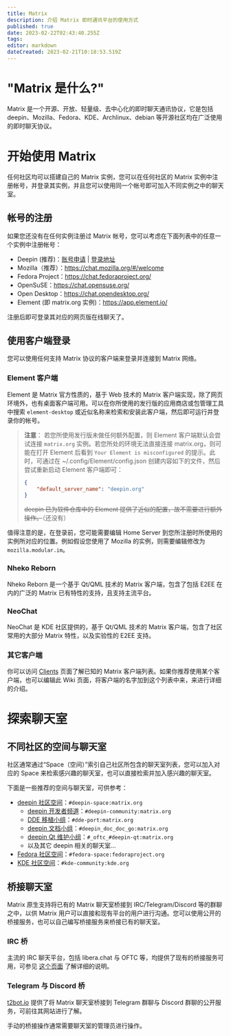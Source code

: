 ```yaml
---
title: Matrix
description: 介绍 Matrix 即时通讯平台的使用方式
published: true
date: 2023-02-22T02:43:40.255Z
tags: 
editor: markdown
dateCreated: 2023-02-21T10:18:53.519Z
---
```


# "Matrix 是什么?"

Matrix 是一个开源、开放、轻量级、去中心化的即时聊天通讯协议，它是包括 deepin、Mozilla、Fedora、KDE、Archlinux、debian 等开源社区均在广泛使用的即时聊天协议。

# 开始使用 Matrix

任何社区均可以搭建自己的 Matrix 实例，您可以在任何社区的 Matrix 实例中注册帐号，并登录其实例，并且您可以使用同一个帐号即可加入不同实例之中的聊天室。

## 帐号的注册

如果您还没有在任何实例注册过 Matrix 帐号，您可以考虑在下面列表中的任意一个实例中注册帐号：

- Deepin (推荐)：[账号申请](https://cooperation.uniontech.com/public/form/41b23e5518074c1b958d11e5c8d2d54e) | [登录地址](https://chat.getdeepin.org)
- Mozilla（推荐）：https://chat.mozilla.org/#/welcome
- Fedora Project：https://chat.fedoraproject.org/
- OpenSuSE：https://chat.opensuse.org/
- Open Desktop：https://chat.opendesktop.org/
- Element (即 matrix.org 实例)：https://app.element.io/

注册后即可登录其对应的网页版在线聊天了。

## 使用客户端登录

您可以使用任何支持 Matrix 协议的客户端来登录并连接到 Matrix 网络。

### Element 客户端

Element 是 Matrix 官方性质的，基于 Web 技术的 Matrix 客户端实现，除了网页环境外，也有桌面客户端可用。可以在你所使用的发行版的应用商店或包管理工具中搜索 `element-desktop` 或近似名称来检索和安装此客户端，然后即可运行并登录你的帐号。

> **注意**：
> 若您所使用发行版未做任何额外配置，则 Element 客户端默认会尝试连接 `matrix.org` 实例。若您所处的环境无法直接连接 matrix.org，则可能在打开 Element 后看到 `Your Element is misconfigured` 的提示。此时，可通过在 ~/.config/Element/config.json 创建内容如下的文件，然后尝试重新启动 Element 客户端即可：
> ```json
> {
>     "default_server_name": "deepin.org"
> }
> ```
> ~~deepin 已为软件仓库中的 Element 提供了近似的配置，故不需要进行额外操作。~~（还没有）

值得注意的是，在登录前，您可能需要编辑 Home Server 到您所注册时所使用的实例所对应的位置。例如假设您使用了 Mozilla 的实例，则需要编辑修改为 `mozilla.modular.im`。

### Nheko Reborn

Nheko Reborn 是一个基于 Qt/QML 技术的 Matrix 客户端，包含了包括 E2EE 在内的广泛的 Matrix 已有特性的支持，且支持主流平台。

### NeoChat

NeoChat 是 KDE 社区提供的，基于 Qt/QML 技术的 Matrix 客户端，包含了社区常用的大部分 Matrix 特性，以及实验性的 E2EE 支持。

### 其它客户端

你可以访问 [Clients](https://matrix.org/clients/) 页面了解已知的 Matrix 客户端列表。如果你推荐使用某个客户端，也可以编辑此 Wiki 页面，将客户端的名字加到这个列表中来，来进行详细的介绍。

# 探索聊天室

## 不同社区的空间与聊天室

社区通常通过“Space（空间）”索引自己社区所包含的聊天室列表，您可以加入对应的 Space 来检索感兴趣的聊天室，也可以直接检索并加入感兴趣的聊天室。

下面是一些推荐的空间与聊天室，可供参考：

- [deepin 社区空间](https://matrix.to/#/#deepin-space:matrix.org)：`#deepin-space:matrix.org`
  - [deepin 开发者频道](https://matrix.to/#/#deepin-community:matrix.org)：`#deepin-community:matrix.org`
  - [DDE 移植小组](https://matrix.to/#/#dde-port:matrix.org)：`#dde-port:matrix.org`
  - [deepin 文档小组](https://matrix.to/#/#deepin_doc_doc_go:matrix.org)：`#deepin_doc_doc_go:matrix.org`
  - [deepin Qt 维护小组](https://matrix.to/#/#_oftc_#deepin-qt:matrix.org)：`#_oftc_#deepin-qt:matrix.org`
  - 以及其它 deepin 相关的聊天室...
- [Fedora 社区空间](https://matrix.to/#/#fedora-space:fedoraproject.org)：`#fedora-space:fedoraproject.org`
- [KDE 社区空间](https://matrix.to/#/#kde-community:kde.org)：`#kde-community:kde.org`

## 桥接聊天室

Matrix 原生支持将已有的 Matrix 聊天室桥接到 IRC/Telegram/Discord 等的群聊之中，以供 Matrix 用户可以直接和现有平台的用户进行沟通。您可以使用公开的桥接服务，也可以自己编写桥接服务来桥接已有的聊天室。

### IRC 桥

主流的 IRC 聊天平台，包括 libera.chat 与 OFTC 等，均提供了现有的桥接服务可用，可参见 [这个页面](https://matrix-org.github.io/matrix-appservice-irc/latest/bridged_networks.html) 了解详细的说明。

### Telegram 与 Discord 桥

[t2bot.io](https://t2bot.io/) 提供了将 Matrix 聊天室桥接到 Telegram 群聊与 Discord 群聊的公开服务，可前往其网站进行了解。

手动的桥接操作通常需要聊天室的管理员进行操作。